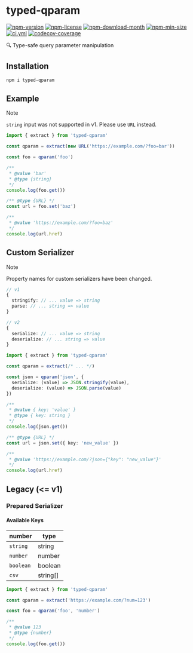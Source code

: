 <!----- BEGIN GHOST DOCS HEADER ----->

# typed-qparam

[![npm-version](https://img.shields.io/npm/v/typed-qparam)](https://npmjs.com/package/typed-qparam) [![npm-license](https://img.shields.io/npm/l/typed-qparam)](https://npmjs.com/package/typed-qparam) [![npm-download-month](https://img.shields.io/npm/dm/typed-qparam)](https://npmjs.com/package/typed-qparam) [![npm-min-size](https://img.shields.io/bundlephobia/min/typed-qparam)](https://npmjs.com/package/typed-qparam) [![ci.yml](https://github.com/jill64/typed-qparam/actions/workflows/ci.yml/badge.svg)](https://github.com/jill64/typed-qparam/actions/workflows/ci.yml) [![codecov-coverage](https://codecov.io/gh/jill64/typed-qparam/graph/badge.svg)](https://codecov.io/gh/jill64/typed-qparam)

🔍 Type-safe query parameter manipulation

<!----- END GHOST DOCS HEADER ----->

## Installation

```sh
npm i typed-qparam
```

## Example

> [!NOTE]
>
> `string` input was not supported in v1. Please use `URL` instead.

```js
import { extract } from 'typed-qparam'

const qparam = extract(new URL('https://example.com/?foo=bar'))

const foo = qparam('foo')

/**
 * @value 'bar'
 * @type {string}
 */
console.log(foo.get())

/** @type {URL} */
const url = foo.set('baz')

/**
 * @value 'https://example.com/?foo=baz'
 */
console.log(url.href)
```

## Custom Serializer

> [!NOTE]
>
> Property names for custom serializers have been changed.
>
> ```ts
> // v1
> {
>   stringify: // ... value => string
>   parse: // ... string => value
> }
> ```
>
> ```ts
> // v2
> {
>   serialize: // ... value => string
>   deserialize: // ... string => value
> }
> ```

```ts
import { extract } from 'typed-qparam'

const qparam = extract(/* ... */)

const json = qparam('json', {
  serialize: (value) => JSON.stringify(value),
  deserialize: (value) => JSON.parse(value)
})

/**
 * @value { key: 'value' }
 * @type { key: string }
 */
console.log(json.get())

/** @type {URL} */
const url = json.set({ key: 'new_value' })

/**
 * @value 'https://example.com/?json={"key": "new_value"}'
 */
console.log(url.href)
```

## Legacy (<= v1)

### Prepared Serializer

#### Available Keys

| number    | type     |
| --------- | -------- |
| `string`  | string   |
| `number`  | number   |
| `boolean` | boolean  |
| `csv`     | string[] |

```js
import { extract } from 'typed-qparam'

const qparam = extract('https://example.com/?num=123')

const foo = qparam('foo', 'number')

/**
 * @value 123
 * @type {number}
 */
console.log(foo.get())
```
